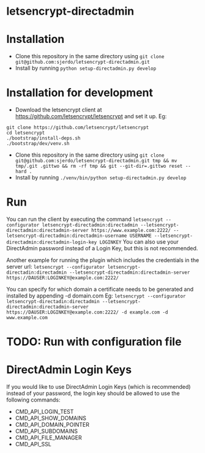 # letsencrypt-directadmin
# Installation
* Clone this repository in the same directory using `git clone git@github.com:sjerdo/letsencrypt-directadmin.git`
* Install by running `python setup-directadmin.py develop`

# Installation for development
* Download the letsencrypt client at https://github.com/letsencrypt/letsencrypt and set it up.
  Eg:
```
git clone https://github.com/letsencrypt/letsencrypt
cd letsencrypt
./bootstrap/install-deps.sh
./bootstrap/dev/venv.sh
```
* Clone this repository in the same directory using `git clone git@github.com:sjerdo/letsencrypt-directadmin.git tmp && mv tmp/.git .gittwo && rm -rf tmp && git --git-dir=.gittwo reset --hard .`
* Install by running `./venv/bin/python setup-directadmin.py develop`

# Run
You can run the client by executing the command
```letsencrypt --configurator letsencrypt-directadmin:directadmin --letsencrypt-directadmin:directadmin-server https://www.example.com:2222/ --letsencrypt-directadmin:directadmin-username USERNAME --letsencrypt-directadmin:directadmin-login-key LOGINKEY```
You can also use your DirectAdmin password instead of a Login Key, but this is not recommended.

Another example for running the plugin which includes the credentials in the server url:
```letsencrypt --configurator letsencrypt-directadin:directadmin --letsencrypt-directadmin:directadmin-server https://DAUSER:LOGINKEY@example.com:2222/```

You can specify for which domain a certificate needs to be generated and installed by appending -d domain.com
Eg: ```letsencrypt --configurator letsencrypt-directadin:directadmin --letsencrypt-directadmin:directadmin-server https://DAUSER:LOGINKEY@example.com:2222/ -d example.com -d www.example.com```

# TODO: Run with configuration file

# DirectAdmin Login Keys
If you would like to use DirectAdmin Login Keys (which is recommended) instead of your password, the login key should be allowed to use the following commands:
* CMD_API_LOGIN_TEST
* CMD_API_SHOW_DOMAINS
* CMD_API_DOMAIN_POINTER
* CMD_API_SUBDOMAINS
* CMD_API_FILE_MANAGER
* CMD_API_SSL
